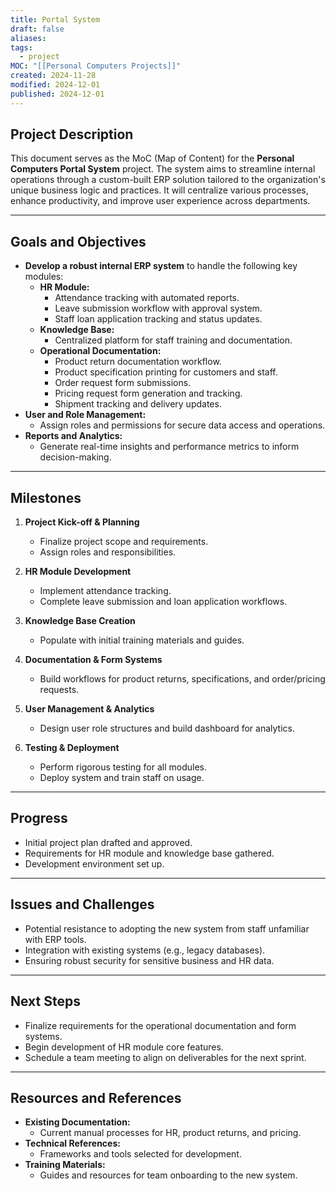 ```yaml
---
title: Portal System
draft: false
aliases: 
tags:
  - project
MOC: "[[Personal Computers Projects]]"
created: 2024-11-28
modified: 2024-12-01
published: 2024-12-01
---
```

## Project Description

This document serves as the MoC (Map of Content) for the **Personal Computers Portal System** project. The system aims to streamline internal operations through a custom-built ERP solution tailored to the organization's unique business logic and practices. It will centralize various processes, enhance productivity, and improve user experience across departments.

---
## Goals and Objectives

- **Develop a robust internal ERP system** to handle the following key modules:
    - **HR Module:**
        - Attendance tracking with automated reports.
        - Leave submission workflow with approval system.
        - Staff loan application tracking and status updates.
    - **Knowledge Base:**
        - Centralized platform for staff training and documentation.
    - **Operational Documentation:**
        - Product return documentation workflow.
        - Product specification printing for customers and staff.
        - Order request form submissions.
        - Pricing request form generation and tracking.
        - Shipment tracking and delivery updates.
- **User and Role Management:**
    - Assign roles and permissions for secure data access and operations.
- **Reports and Analytics:**
    - Generate real-time insights and performance metrics to inform decision-making.

---
## Milestones

1. **Project Kick-off & Planning**
    - Finalize project scope and requirements.
    - Assign roles and responsibilities.

1. **HR Module Development**
    - Implement attendance tracking.
    - Complete leave submission and loan application workflows.

1. **Knowledge Base Creation**
    - Populate with initial training materials and guides.

1. **Documentation & Form Systems**
    - Build workflows for product returns, specifications, and order/pricing requests.

1. **User Management & Analytics**
    - Design user role structures and build dashboard for analytics.

1. **Testing & Deployment**
    - Perform rigorous testing for all modules.
    - Deploy system and train staff on usage.

---
## Progress

- Initial project plan drafted and approved.
- Requirements for HR module and knowledge base gathered.
- Development environment set up.

---
## Issues and Challenges

- Potential resistance to adopting the new system from staff unfamiliar with ERP tools.
- Integration with existing systems (e.g., legacy databases).
- Ensuring robust security for sensitive business and HR data.

---
## Next Steps

- Finalize requirements for the operational documentation and form systems.
- Begin development of HR module core features.
- Schedule a team meeting to align on deliverables for the next sprint.

---
## Resources and References

- **Existing Documentation:**
    - Current manual processes for HR, product returns, and pricing.
- **Technical References:**
    - Frameworks and tools selected for development.
- **Training Materials:**
    - Guides and resources for team onboarding to the new system.
